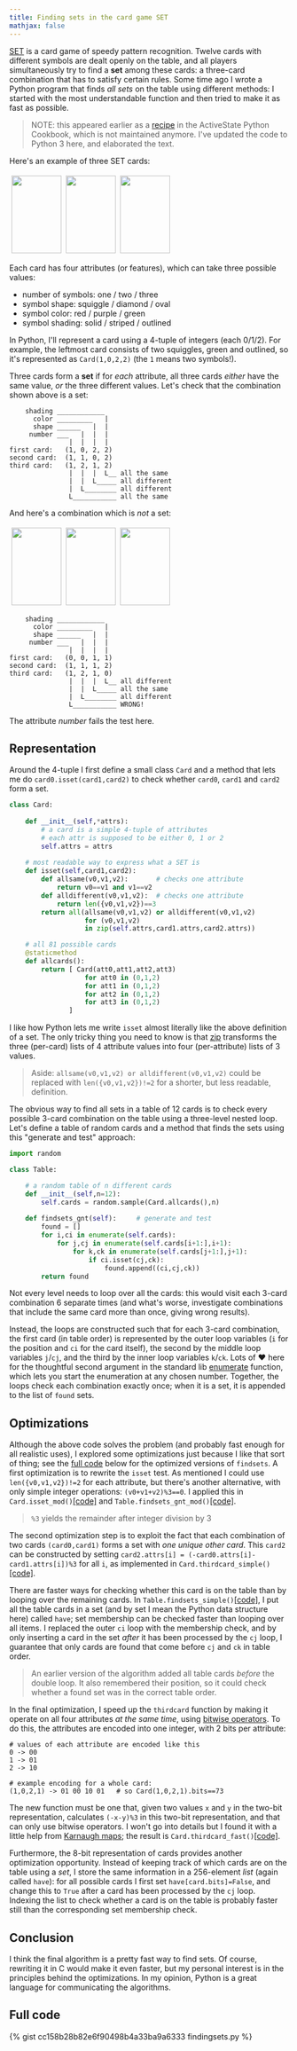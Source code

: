 ```yaml
---
title: Finding sets in the card game SET
mathjax: false
---
```

[SET](https://en.wikipedia.org/wiki/Set_(card_game)) is a card game of speedy pattern recognition.
Twelve cards with different symbols are dealt openly on the table, and all players simultaneously try to
find a **set** among these cards: a three-card combination that has to satisfy certain rules.
Some time ago I wrote a Python program that finds _all sets_ on the table using different methods:
I started with the most understandable function and then tried to make it as fast as possible.

<!--more-->

> NOTE: this appeared earlier as a [recipe](http://code.activestate.com/recipes/578508-finding-sets-in-the-card-game-set/)
> in the ActiveState Python Cookbook, which is not maintained anymore. I've updated the code to Python 3 here,
> and elaborated the text.

Here's an example of three SET cards:

<img src="/assets/img/62r.png" style="width: 90px; height: 140px; padding: 4px"><img src="/assets/img/65r.png" style="width: 90px; height: 140px; padding: 4px"><img src="/assets/img/77r.png" style="width: 90px; height: 140px; padding: 4px">

Each card has four attributes (or features), which can take three possible values:
- number of symbols: one / two / three
- symbol shape: squiggle / diamond / oval
- symbol color: red / purple / green
- symbol shading:  solid / striped / outlined

In Python, I'll represent a card using a 4-tuple of integers (each 0/1/2). For example, the leftmost card
consists of two squiggles, green and outlined, so it's represented as `Card(1,0,2,2)` (the `1` means
two symbols!). 

Three cards form a **set** if for _each_ attribute, all three cards _either_ have the same value,
_or_ the three different values. Let's check that the combination shown above is a set:

        shading ____________
          color _________   |
          shape ______   |  |
         number ___   |  |  |
                   |  |  |  |
    first card:   (1, 0, 2, 2)
    second card:  (1, 1, 0, 2)
    third card:   (1, 2, 1, 2)
                   |  |  |  L__ all the same
                   |  |  L_____ all different
                   |  L________ all different
                   L___________ all the same

And here's a combination which is _not_ a set:

<img src="/assets/img/31r.png" style="width: 90px; height: 140px; padding: 4px"><img src="/assets/img/68r.png" style="width: 90px; height: 140px; padding: 4px"><img src="/assets/img/23r.png" style="width: 90px; height: 140px; padding: 4px">

        shading ____________
          color _________   |
          shape ______   |  |
         number ___   |  |  |
                   |  |  |  |
    first card:   (0, 0, 1, 1)
    second card:  (1, 1, 1, 2)
    third card:   (1, 2, 1, 0)
                   |  |  |  L__ all different
                   |  |  L_____ all the same
                   |  L________ all different
                   L___________ WRONG!

The attribute _number_ fails the test here.

## Representation

Around the 4-tuple I first define a small class `Card` and a method that lets me do 
`card0.isset(card1,card2)` to check whether `card0`, `card1` and `card2` form a set.

```python
class Card:
    
    def __init__(self,*attrs):
        # a card is a simple 4-tuple of attributes
        # each attr is supposed to be either 0, 1 or 2
        self.attrs = attrs
    
    # most readable way to express what a SET is
    def isset(self,card1,card2):
        def allsame(v0,v1,v2):       # checks one attribute
            return v0==v1 and v1==v2
        def alldifferent(v0,v1,v2):  # checks one attribute
            return len({v0,v1,v2})==3
        return all(allsame(v0,v1,v2) or alldifferent(v0,v1,v2)
                   for (v0,v1,v2)
                   in zip(self.attrs,card1.attrs,card2.attrs))

    # all 81 possible cards
    @staticmethod
    def allcards():
        return [ Card(att0,att1,att2,att3)
                   for att0 in (0,1,2)
                   for att1 in (0,1,2) 
                   for att2 in (0,1,2)
                   for att3 in (0,1,2)
               ]
```

I like how Python lets me write `isset` almost literally like the above definition of a set.
The only tricky thing you need to know is that [zip](https://docs.python.org/3/library/functions.html#zip)
transforms the three (per-card) lists of 4 attribute values
into four (per-attribute) lists of 3 values.

> Aside: `allsame(v0,v1,v2) or alldifferent(v0,v1,v2)` could be replaced with
> `len({v0,v1,v2})!=2` for a shorter, but less readable, definition. 
  
The obvious way to find all sets in a table of 12 cards is to check every possible 3-card
combination on the table using a three-level
nested loop. Let's define a table of random cards and a method that finds the sets using this
"generate and test" approach:

```python
import random

class Table:

    # a random table of n different cards
    def __init__(self,n=12):
        self.cards = random.sample(Card.allcards(),n)
    
    def findsets_gnt(self):     # generate and test
        found = []
        for i,ci in enumerate(self.cards):
            for j,cj in enumerate(self.cards[i+1:],i+1):
                for k,ck in enumerate(self.cards[j+1:],j+1):
                    if ci.isset(cj,ck):
                        found.append((ci,cj,ck))
        return found
```
 
Not every level needs to loop over all the cards: this would visit each 3-card
combination 6 separate times (and what's worse, investigate combinations that include the same card more
than once, giving wrong results).

Instead, the loops are constructed such that for each 3-card combination, the first card (in table order)
is represented by the outer loop variables (`i` for the position and `ci` for the card itself),
the second by the middle loop variables `j`/`cj`, and the third by the inner loop variables `k`/`ck`.
Lots of ❤ here for the thoughtful second argument in the standard lib
[enumerate](https://docs.python.org/3/library/functions.html#enumerate) function, which lets
you start the enumeration at any chosen number.
Together, the loops check each combination exactly once; when it is a set,
it is appended to the list of `found` sets.

## Optimizations

Although the above code solves the problem (and probably fast enough for all realistic uses),
I explored some optimizations just because I like that sort of thing; see the
[full code](#file-findingsets-py) below for the
optimized versions of `findsets`.
A first optimization is to rewrite the `isset` test. As mentioned I could use `len({v0,v1,v2})!=2`
for each attribute, but there's another alternative, with only simple integer operations: `(v0+v1+v2)%3==0`.
I applied this in
`Card.isset_mod()`[[code]](#file-findingsets-py-L82) and
`Table.findsets_gnt_mod()`[[code]](#file-findingsets-py-L22).

> `%3` yields the remainder after integer division by 3 

The second optimization step is to exploit the fact that each combination of two cards `(card0,card1)`
forms a set with _one unique other card_. This `card2` can be constructed by setting
`card2.attrs[i] = (-card0.attrs[i]-card1.attrs[i])%3`
for all `i`, as implemented in `Card.thirdcard_simple()`[[code]](#file-findingsets-py-L87).

There are faster ways for checking whether this card is on the table than by looping over the remaining cards.
In `Table.findsets_simple()`[[code]](#file-findingsets-py-L31), I put all the table cards in a set
(and by set I mean the Python data structure here) called `have`;
set membership can be checked faster than looping over all items. I replaced the outer `ci` loop with the
membership check, and by only inserting a card in the set _after_ it has been processed by the `cj` loop,
I guarantee that only cards are found that come before `cj` and `ck` in table order.

> An earlier version of the algorithm added all table cards _before_ the double loop. It also remembered their
> position, so it could check whether a found set was in the correct table order.

In the final optimization, I speed up the `thirdcard` function by making it operate on all
four attributes _at the same time_, using
[bitwise operators](https://wiki.python.org/moin/BitwiseOperators).
To do this, the attributes are encoded into one integer, with 2 bits per attribute:

    # values of each attribute are encoded like this
    0 -> 00
    1 -> 01
    2 -> 10

    # example encoding for a whole card:
    (1,0,2,1) -> 01 00 10 01   # so Card(1,0,2,1).bits==73

The new function must be one that, given two values `x` and `y` in the two-bit representation,
calculates `(-x-y)%3` in this two-bit representation, and that can only use bitwise operators.
I won't go into details but I found it with a little help from
[Karnaugh maps](https://en.wikipedia.org/wiki/Karnaugh_map); the result is
`Card.thirdcard_fast()`[[code]](#file-findingsets-py-L91).

Furthermore, the 8-bit representation of cards provides another optimization opportunity.
Instead of keeping track of which cards are on the table using a _set_, I store the same
information in a 256-element _list_ (again called `have`): for all possible cards I first set `have[card.bits]=False`,
and change this to `True` after a card has been processed by the `cj` loop. Indexing the list to check whether
a card is on the table is probably faster still than the corresponding set membership check.

## Conclusion

I think the final algorithm is a pretty fast way to find sets. Of course, rewriting it in C
would make it even faster, but my personal interest is in the principles behind the optimizations.
In my opinion, Python is a great language for communicating the algorithms.

## Full code

{% gist cc158b28b82e6f90498b4a33ba9a6333 findingsets.py %}
